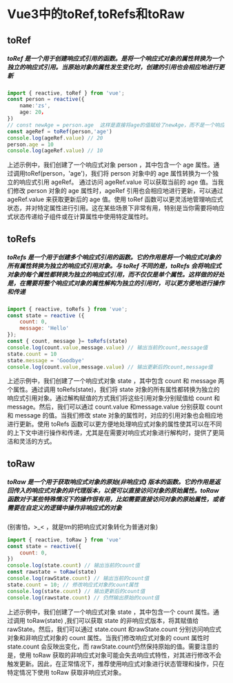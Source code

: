 # Vue3中的toRef,toRefs和toRaw

## toRef

##### toRef 是一个用于创建响应式引用的函数。是将一个响应式对象的属性转换为一个独立的响应式引用。当原始对象的属性发生变化时，创建的引用也会相应地进行更新

```ts
import { reactive, toRef } from 'vue';
const person = reactive({
    name:'zs',
    age: 20，
})
// const newAge = person.age  这样是直接将age的值赋给了newAge，而不是一个响应式数据
const ageRef = toRef(person,'age') 
console.log(ageRef.value) // 20
person.age = 10
console.log(ageRef.value) // 10
```

上述示例中，我们创建了一个响应式对象 person ，其中包含一个 age 属性。通过调用toRef(person，'age')，我们将 person 对象中的 age 属性转换为一个独立的响应式引用 ageRef。 通过访问 ageRef.value 可以获取当前的 age 值。当我们修改 person 对象的 age 属性时，ageRef 引用也会相应地进行更新，可以通过 ageRef.value 来获取更新后的 age 值。使用 toRef 函数可以更灵活地管理响应式状态，并对特定属性进行引用。这在某些场景下非常有用，特别是当你需要将响应式状态传递给子组件或在计算属性中使用特定属性时。

## toRefs

##### toRefs 是一个用于创建多个响应式引用的函数。它的作用是将一个响应式对象的所有属性转换为独立的响应式引用对象。与 toRef 不同的是，toRefs 会将响应式对象的每个属性都转换为独立的响应式引用，而不仅仅是单个属性。这样做的好处是，在需要将整个响应式对象的属性解构为独立的引用时，可以更方便地进行操作和传递

```js
import { reactive, toRefs } from 'vue';
const state = reactive ({
    count: 0,
    message: 'Hello'
});
const { count, message }= toRefs(state) 
console.log(count.value,message.value) // 输出当前的count,message值
state.count = 10
state.message = 'Goodbye' 
console.log(count.value,message.value) // 输出更新后的count,message值
```

上述示例中，我们创建了一个响应式对象 state ，其中包含 count 和 message 两个属性。通过调用
toRefs(state)，我们将 state 对象的所有属性都转换为独立的响应式引用对象。通过解构赋值的方式我们将这些引用对象分别赋值给 count 和 message。然后，我们可以通过 count.value 和message.value 分别获取 count 和 message 的值。当我们修改 state 对象的属性时，对应的引用对象也会相应地进行更新。使用 toRefs 函数可以更方便地处理响应式对象的属性使其可以在不同的上下文中进行操作和传递，尤其是在需要对响应式对象进行解构时，提供了更简洁和灵活的方式。

## toRaw

##### toRaw 是一个用于获取响应式对象的原始(非响应式) 版本的函数。它的作用是返回传入的响应式对象的非代理版本，以便可以直接访问对象的原始属性。toRaw 函数对于某些特殊情况下的操作很有用，比如需要直接访问对象的原始属性，或者需要在自定义的逻辑中操作非响应式的对象

(别害怕，>_< ，就是tm的把响应式对象转化为普通对象)

```js
import { reactive, toRaw } from 'vue'
const state = reactive({
    count: 0,
})
console.log(state.count) // 输出当前的count值
const rawstate = toRaw(state) 
console.log(rawState.count) // 输出当前的count值
state.count = 10; // 修改响应式对象的count属性
console.log(state.count) // 输出更新后的count值
console.log(rawstate.count) // 仍然输出原始的count值
```

上述示例中，我们创建了一个响应式对象 state ，其中包含一个 count 属性。通过调用 toRaw(state) ,我们可以获取 state 的非响应式版本，将其赋值给rawState。然后，我们可以通过 state.count 和rawState.count 分别访问响应式对象和非响应式对象的 count 属性。当我们修改响应式对象的 count 属性时state.count 会反映出变化，而 rawState.count仍然保持原始的值。需要注意的是，使用 toRaw 获取的非响应式对象可能会失去响应式特性，对其进行修改不会触发更新。因此，在正常情况下，推荐使用响应式对象进行状态管理和操作，只在特定情况下使用 toRaw 获取非响应式对象。
